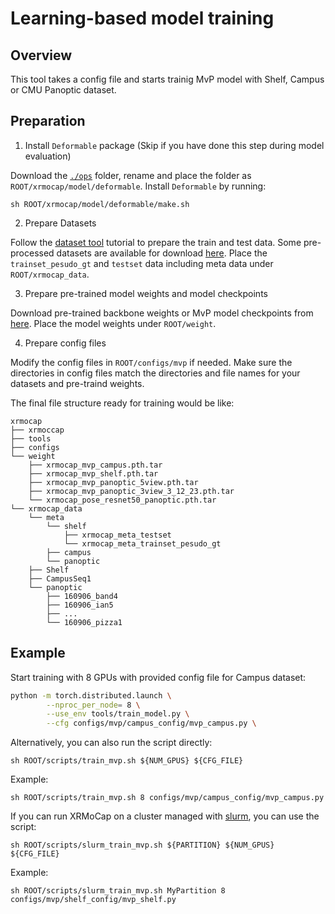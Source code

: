 # Learning-based model training

## Overview

This tool takes a config file and starts trainig MvP model with Shelf, Campus or CMU Panoptic dataset.

## Preparation

1. Install `Deformable` package (Skip if you have done this step during model evaluation)

Download the [`./ops`](https://github.com/sail-sg/mvp/tree/main/lib/models/ops) folder, rename and place the folder as `ROOT/xrmocap/model/deformable`. Install `Deformable` by running:
```
sh ROOT/xrmocap/model/deformable/make.sh
```

2. Prepare Datasets

Follow the [dataset tool](./prepare_dataset.md) tutorial to prepare the train and test data. Some pre-processed datasets are available for download [here](../dataset_preparation.md). Place the `trainset_pesudo_gt` and `testset` data including meta data under `ROOT/xrmocap_data`.


3. Prepare pre-trained model weights and model checkpoints

Download pre-trained backbone weights or MvP model checkpoints from [here](../../../configs/mvp/README.md). Place the model weights under `ROOT/weight`.

4. Prepare config files

Modify the config files in `ROOT/configs/mvp` if needed. Make sure the directories in config files match the directories and file names for your datasets and pre-traind weights.

The final file structure ready for training would be like:

```text
xrmocap
├── xrmoccap
├── tools
├── configs
└── weight
    ├── xrmocap_mvp_campus.pth.tar
    ├── xrmocap_mvp_shelf.pth.tar
    ├── xrmocap_mvp_panoptic_5view.pth.tar
    ├── xrmocap_mvp_panoptic_3view_3_12_23.pth.tar
    └── xrmocap_pose_resnet50_panoptic.pth.tar
└── xrmocap_data
    └── meta  
        └── shelf
            ├── xrmocap_meta_testset
            └── xrmocap_meta_trainset_pesudo_gt
        ├── campus
        └── panoptic
    ├── Shelf
    ├── CampusSeq1
    └── panoptic
        ├── 160906_band4
        ├── 160906_ian5
        ├── ...
        └── 160906_pizza1

```

## Example

Start training with 8 GPUs with provided config file for Campus dataset:

```bash
python -m torch.distributed.launch \
        --nproc_per_node= 8 \
        --use_env tools/train_model.py \
        --cfg configs/mvp/campus_config/mvp_campus.py \
```

Alternatively, you can also run the script directly:

```
sh ROOT/scripts/train_mvp.sh ${NUM_GPUS} ${CFG_FILE}
```
Example:

```
sh ROOT/scripts/train_mvp.sh 8 configs/mvp/campus_config/mvp_campus.py
```
If you can run XRMoCap on a cluster managed with [slurm](https://slurm.schedmd.com/), you can use the script:
```shell
sh ROOT/scripts/slurm_train_mvp.sh ${PARTITION} ${NUM_GPUS} ${CFG_FILE}
```
Example:
```shell
sh ROOT/scripts/slurm_train_mvp.sh MyPartition 8 configs/mvp/shelf_config/mvp_shelf.py
```
